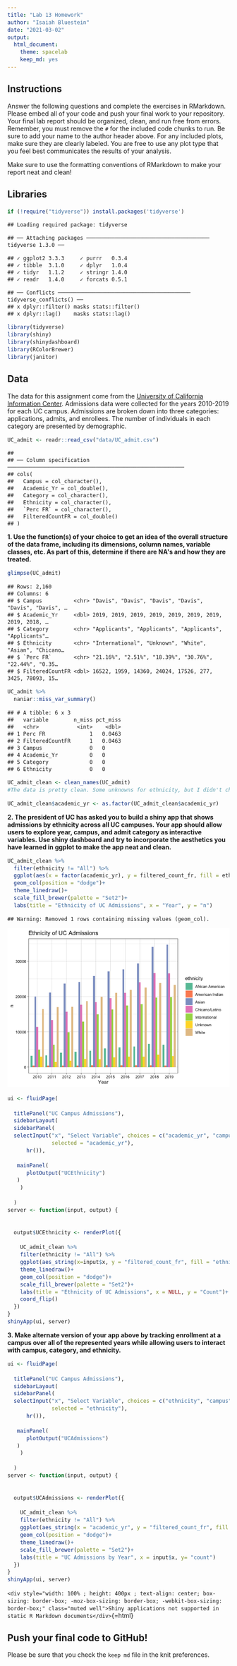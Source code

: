 ```yaml
---
title: "Lab 13 Homework"
author: "Isaiah Bluestein"
date: "2021-03-02"
output:
  html_document: 
    theme: spacelab
    keep_md: yes
---
```




## Instructions
Answer the following questions and complete the exercises in RMarkdown. Please embed all of your code and push your final work to your repository. Your final lab report should be organized, clean, and run free from errors. Remember, you must remove the `#` for the included code chunks to run. Be sure to add your name to the author header above. For any included plots, make sure they are clearly labeled. You are free to use any plot type that you feel best communicates the results of your analysis.  

Make sure to use the formatting conventions of RMarkdown to make your report neat and clean!  

## Libraries

```r
if (!require("tidyverse")) install.packages('tidyverse')
```

```
## Loading required package: tidyverse
```

```
## ── Attaching packages ─────────────────────────────────────── tidyverse 1.3.0 ──
```

```
## ✓ ggplot2 3.3.3     ✓ purrr   0.3.4
## ✓ tibble  3.1.0     ✓ dplyr   1.0.4
## ✓ tidyr   1.1.2     ✓ stringr 1.4.0
## ✓ readr   1.4.0     ✓ forcats 0.5.1
```

```
## ── Conflicts ────────────────────────────────────────── tidyverse_conflicts() ──
## x dplyr::filter() masks stats::filter()
## x dplyr::lag()    masks stats::lag()
```



```r
library(tidyverse)
library(shiny)
library(shinydashboard)
library(RColorBrewer)
library(janitor)
```

## Data
The data for this assignment come from the [University of California Information Center](https://www.universityofcalifornia.edu/infocenter). Admissions data were collected for the years 2010-2019 for each UC campus. Admissions are broken down into three categories: applications, admits, and enrollees. The number of individuals in each category are presented by demographic.  

```r
UC_admit <- readr::read_csv("data/UC_admit.csv")
```

```
## 
## ── Column specification ────────────────────────────────────────────────────────
## cols(
##   Campus = col_character(),
##   Academic_Yr = col_double(),
##   Category = col_character(),
##   Ethnicity = col_character(),
##   `Perc FR` = col_character(),
##   FilteredCountFR = col_double()
## )
```

**1. Use the function(s) of your choice to get an idea of the overall structure of the data frame, including its dimensions, column names, variable classes, etc. As part of this, determine if there are NA's and how they are treated.**  

```r
glimpse(UC_admit)
```

```
## Rows: 2,160
## Columns: 6
## $ Campus          <chr> "Davis", "Davis", "Davis", "Davis", "Davis", "Davis", …
## $ Academic_Yr     <dbl> 2019, 2019, 2019, 2019, 2019, 2019, 2019, 2019, 2018, …
## $ Category        <chr> "Applicants", "Applicants", "Applicants", "Applicants"…
## $ Ethnicity       <chr> "International", "Unknown", "White", "Asian", "Chicano…
## $ `Perc FR`       <chr> "21.16%", "2.51%", "18.39%", "30.76%", "22.44%", "0.35…
## $ FilteredCountFR <dbl> 16522, 1959, 14360, 24024, 17526, 277, 3425, 78093, 15…
```

```r
UC_admit %>% 
  naniar::miss_var_summary()
```

```
## # A tibble: 6 x 3
##   variable        n_miss pct_miss
##   <chr>            <int>    <dbl>
## 1 Perc FR              1   0.0463
## 2 FilteredCountFR      1   0.0463
## 3 Campus               0   0     
## 4 Academic_Yr          0   0     
## 5 Category             0   0     
## 6 Ethnicity            0   0
```

```r
UC_admit_clean <- clean_names(UC_admit)
#The data is pretty clean. Some unknowns for ethnicity, but I didn't change them to NA's because I feel like Unknown is a little more informative. 
```


```r
UC_admit_clean$academic_yr <- as.factor(UC_admit_clean$academic_yr)
```





**2. The president of UC has asked you to build a shiny app that shows admissions by ethnicity across all UC campuses. Your app should allow users to explore year, campus, and admit category as interactive variables. Use shiny dashboard and try to incorporate the aesthetics you have learned in ggplot to make the app neat and clean.**


```r
UC_admit_clean %>% 
  filter(ethnicity != "All") %>% 
  ggplot(aes(x = factor(academic_yr), y = filtered_count_fr, fill = ethnicity))+
  geom_col(position = "dodge")+
  theme_linedraw()+
  scale_fill_brewer(palette = "Set2")+
  labs(title = "Ethnicity of UC Admissions", x = "Year", y = "n")
```

```
## Warning: Removed 1 rows containing missing values (geom_col).
```

![](lab13_hw_files/figure-html/unnamed-chunk-8-1.png)<!-- -->



```r
ui <- fluidPage(    
  
  titlePanel("UC Campus Admissions"),
  sidebarLayout(      
  sidebarPanel(
  selectInput("x", "Select Variable", choices = c("academic_yr", "campus", "category"), 
              selected = "academic_yr"),
      hr()),
  
   mainPanel(
      plotOutput("UCEthnicity")  
   )
    )
    
  )
server <- function(input, output) {
  
  
  output$UCEthnicity <- renderPlot({
    
    UC_admit_clean %>%
    filter(ethnicity != "All") %>% 
    ggplot(aes_string(x=input$x, y = "filtered_count_fr", fill = "ethnicity")) + 
    theme_linedraw()+
    geom_col(position = "dodge")+
    scale_fill_brewer(palette = "Set2")+
    labs(title = "Ethnicity of UC Admissions", x = NULL, y = "Count")+
    coord_flip()
  })
}
shinyApp(ui, server)
```

**3. Make alternate version of your app above by tracking enrollment at a campus over all of the represented years while allowing users to interact with campus, category, and ethnicity.**


```r
ui <- fluidPage(    
  
  titlePanel("UC Campus Admissions"),
  sidebarLayout(      
  sidebarPanel(
  selectInput("x", "Select Variable", choices = c("ethnicity", "campus", "category"), 
              selected = "ethnicity"),
      hr()),
  
   mainPanel(
      plotOutput("UCAdmissions")  
   )
    )
    
  )
server <- function(input, output) {
  
  
  output$UCAdmissions <- renderPlot({
    
    UC_admit_clean %>%
    filter(ethnicity != "All") %>% 
    ggplot(aes_string(x = "academic_yr", y = "filtered_count_fr", fill = input$x)) + 
    geom_col(position = "dodge")+
    theme_linedraw()+
    scale_fill_brewer(palette = "Set2")+
    labs(title = "UC Admissions by Year", x = input$x, y= "count")
  })
}
shinyApp(ui, server)
```

`<div style="width: 100% ; height: 400px ; text-align: center; box-sizing: border-box; -moz-box-sizing: border-box; -webkit-box-sizing: border-box;" class="muted well">Shiny applications not supported in static R Markdown documents</div>`{=html}


## Push your final code to GitHub!
Please be sure that you check the `keep md` file in the knit preferences. 
